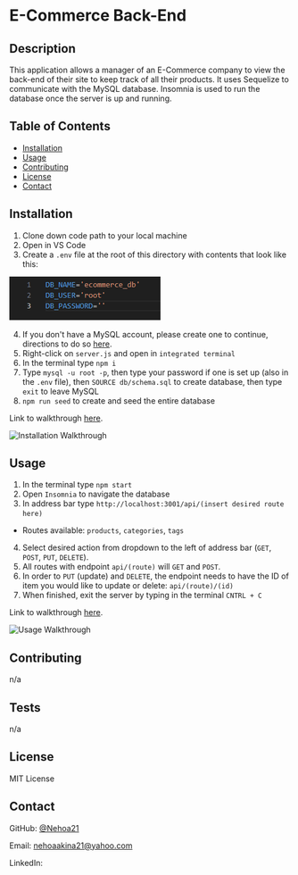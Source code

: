 
# E-Commerce Back-End

## Description

This application allows a manager of an E-Commerce company to view the back-end of their site to keep track of all their products. It uses Sequelize to communicate with the MySQL database. Insomnia is used to run the database once the server is up and running.

## Table of Contents
  * [Installation](#installation)
  * [Usage](#usage)
  * [Contributing](#contributing)
  * [License](#license)
  * [Contact](#contact)
## Installation

1) Clone down code path to your local machine 
2) Open in VS Code 
3) Create a `.env` file at the root of this directory with contents that look like this: 

![.env file](./Assets/envPic.png)

4) If you don't have a MySQL account, please create one to continue, directions to do so [here](https://dev.mysql.com/doc/mysql-installation-excerpt/5.7/en/).
5) Right-click on `server.js` and open in `integrated terminal` 
6) In the terminal type `npm i`
7) Type `mysql -u root -p`, then type your password if one is set up (also in the `.env` file), then `SOURCE db/schema.sql` to create database, then type `exit` to leave MySQL
8) `npm run seed` to create and seed the entire database

Link to walkthrough [here](https://drive.google.com/file/d/13GUK3IKtuwNCX0RsqDS04zSez95jt1MP/view).

![Installation Walkthrough](./Assets/Installation%20Walkthrough.gif)

## Usage

1) In the terminal type `npm start` 
2) Open `Insomnia` to navigate the database
3) In address bar type `http://localhost:3001/api/(insert desired route here)`
  - Routes available: `products`, `categories`, `tags`
4) Select desired action from dropdown to the left of address bar (`GET`, `POST`, `PUT`, `DELETE`).
5) All routes with endpoint `api/(route)` will `GET` and `POST`.
6) In order to `PUT` (update) and `DELETE`, the endpoint needs to have the ID of item you would like to update or delete: `api/(route)/(id)`
7) When finished, exit the server by typing in the terminal `CNTRL + C`

Link to walkthrough [here](https://drive.google.com/file/d/1yIBVV7RHD0BC3d6wcjlPcGRWPdUDAJjU/view).

![Usage Walkthrough](./Assets/Usage%20Walkthrough.gif)

## Contributing

n/a

## Tests

n/a

## License

MIT License

## Contact

GitHub: [@Nehoa21](https://github.com/Nehoa21)

Email: nehoaakina21@yahoo.com

LinkedIn: 
